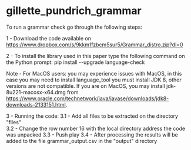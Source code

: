 # gillette_pundrich_grammar
To run a grammar check go through the following steps:

1 - Download the code available on https://www.dropbox.com/s/9kkm1fzbcm5sur5/Grammar_distro.zip?dl=0

2 - To install the library used in this paper type the following command on the Python prompt:
pip install --upgrade language-check

Note - For MacOS users: you may experience issues with MacOS, in this case you may need to install language_tool you must install JDK 8, other versions are not compatible. If you are on MacOS, you may install jdk-8u221-macosx-x64.dmg from https://www.oracle.com/technetwork/java/javase/downloads/jdk8-downloads-2133151.html.

3 - Running the code:
	3.1 - Add all files to be extracted on the directory "files"<br>
	3.2 - Change the row number 16 with the local directory address the code was unpacked
	3.3 - Push play
	3.4 - After processing the results will be added to the file grammar_output.csv in the "output" directory
	



